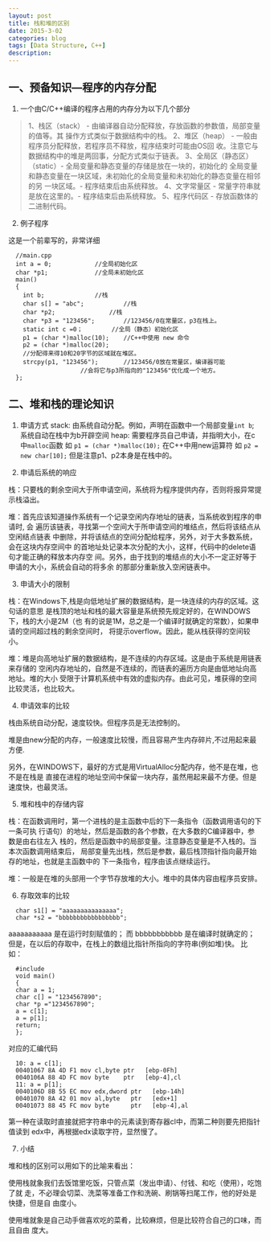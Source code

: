 ```yaml
---
layout: post
title: 栈和堆的区别
date: 2015-3-02
categories: blog
tags: [Data Structure, C++]
description: 
---
```



## 一、预备知识—程序的内存分配  

1. 一个由C/C++编译的程序占用的内存分为以下几个部分 

>  1、栈区（stack） - 由编译器自动分配释放，存放函数的参数值，局部变量的值等。其
>  操作方式类似于数据结构中的栈。 
>  2、堆区（heap） - 一般由程序员分配释放，若程序员不释放，程序结束时可能由OS回
>  收。注意它与数据结构中的堆是两回事，分配方式类似于链表。
>  3、全局区（静态区）（static）- 全局变量和静态变量的存储是放在一块的，初始化的
>  全局变量和静态变量在一块区域，未初始化的全局变量和未初始化的静态变量在相邻的另
>  一块区域。- 程序结束后由系统释放。 
>  4、文字常量区 - 常量字符串就是放在这里的。- 程序结束后由系统释放。 
>  5、程序代码区 - 存放函数体的二进制代码。
   
   
2. 例子程序

  这是一个前辈写的，非常详细

```
  //main.cpp
  int a = 0;   			//全局初始化区
  char *p1;   			//全局未初始化区
  main()
  {
  	int b;   			//栈
  	char s[] = "abc";   		//栈
  	char *p2;   			//栈
  	char *p3 = "123456";   		//123456/0在常量区，p3在栈上。
  	static int c =0；   		//全局（静态）初始化区
  	p1 = (char *)malloc(10);	//C++中使用 new 命令
  	p2 = (char *)malloc(20);
  	//分配得来得10和20字节的区域就在堆区。
  	strcpy(p1, "123456");   	//123456/0放在常量区，编译器可能
					//会将它与p3所指向的"123456"优化成一个地方。
  };
```
   
##  二、堆和栈的理论知识    
  1. 申请方式 
  stack:
  由系统自动分配。例如，声明在函数中一个局部变量```int b```; 系统自动在栈中为b开辟空间
  heap:
  需要程序员自己申请，并指明大小，在c中```malloc```函数
  如
	```
	p1 = (char *)malloc(10);
	```
  在C++中用new运算符
  如
	```
	p2 = new char[10];
	```
  但是注意p1、p2本身是在栈中的。


  2. 申请后系统的响应

  栈：只要栈的剩余空间大于所申请空间，系统将为程序提供内存，否则将报异常提示栈溢出。

  堆：首先应该知道操作系统有一个记录空闲内存地址的链表，当系统收到程序的申请时, 会
      遍历该链表，寻找第一个空间大于所申请空间的堆结点，然后将该结点从空闲结点链表
      中删除，并将该结点的空间分配给程序，另外，对于大多数系统，会在这块内存空间中
      的首地址处记录本次分配的大小，这样，代码中的delete语句才能正确的释放本内存空
      间。另外，由于找到的堆结点的大小不一定正好等于申请的大小，系统会自动的将多余
      的那部分重新放入空闲链表中。


  3. 申请大小的限制


  栈：在Windows下,栈是向低地址扩展的数据结构，是一块连续的内存的区域。这句话的意思
      是栈顶的地址和栈的最大容量是系统预先规定好的，在WINDOWS下，栈的大小是2M（也
      有的说是1M，总之是一个编译时就确定的常数），如果申请的空间超过栈的剩余空间时，
      将提示overflow。因此，能从栈获得的空间较小。

  堆：堆是向高地址扩展的数据结构，是不连续的内存区域。这是由于系统是用链表来存储的
      空闲内存地址的，自然是不连续的，而链表的遍历方向是由低地址向高地址。堆的大小
      受限于计算机系统中有效的虚拟内存。由此可见，堆获得的空间比较灵活，也比较大。
   
   
   
  4. 申请效率的比较

  栈由系统自动分配，速度较快。但程序员是无法控制的。
  
  堆是由new分配的内存，一般速度比较慢，而且容易产生内存碎片,不过用起来最方便.
  
  另外，在WINDOWS下，最好的方式是用VirtualAlloc分配内存，他不是在堆，也不是在栈是
  直接在进程的地址空间中保留一块内存，虽然用起来最不方便。但是速度快，也最灵活。 
     
   
  5. 堆和栈中的存储内容

  栈：在函数调用时，第一个进栈的是主函数中后的下一条指令（函数调用语句的下一条可执
      行语句）的地址，然后是函数的各个参数，在大多数的C编译器中，参数是由右往左入
      栈的，然后是函数中的局部变量。注意静态变量是不入栈的。当本次函数调用结束后，
      局部变量先出栈，然后是参数，最后栈顶指针指向最开始存的地址，也就是主函数中的
      下一条指令，程序由该点继续运行。

  堆：一般是在堆的头部用一个字节存放堆的大小。堆中的具体内容由程序员安排。
 
  
  6. 存取效率的比较
``` 
  char s1[] = "aaaaaaaaaaaaaaa";
  char *s2 = "bbbbbbbbbbbbbbbbb";
```

  aaaaaaaaaaa 是在运行时刻赋值的；
  而 bbbbbbbbbbb 是在编译时就确定的；
  但是，在以后的存取中，在栈上的数组比指针所指向的字符串(例如堆)快。
  比如： 

```
  #include
  void main()
  {
  char a = 1;
  char c[] = "1234567890";
  char *p ="1234567890";
  a = c[1];
  a = p[1];
  return;
  };
```

  对应的汇编代码

```
  10: a = c[1];
  00401067 8A 4D F1 mov cl,byte ptr   [ebp-0Fh]
  0040106A 88 4D FC mov byte    ptr   [ebp-4],cl
  11: a = p[1]; 
  0040106D 8B 55 EC mov edx,dword ptr   [ebp-14h] 
  00401070 8A 42 01 mov al,byte   ptr   [edx+1] 
  00401073 88 45 FC mov byte      ptr   [ebp-4],al 
```

  第一种在读取时直接就把字符串中的元素读到寄存器cl中，而第二种则要先把指针值读到
  edx中，再根据edx读取字符，显然慢了。 
   
   
  7. 小结 

  堆和栈的区别可以用如下的比喻来看出： 

  使用栈就象我们去饭馆里吃饭，只管点菜（发出申请）、付钱、和吃（使用），吃饱了就
  走，不必理会切菜、洗菜等准备工作和洗碗、刷锅等扫尾工作，他的好处是快捷，但是自
  由度小。

  使用堆就象是自己动手做喜欢吃的菜肴，比较麻烦，但是比较符合自己的口味，而且自由
  度大。
